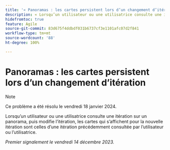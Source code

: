 ```yaml
---
title: '« Panoramas : les cartes persistent lors d’un changement d’itération »'
description: « Lorsqu’un utilisateur ou une utilisatrice consulte une itération sur un panorama, puis modifie l’itération, les cartes qui s’affichent pour la nouvelle itération sont celles d’une itération précédemment consultée par l’utilisateur ou l’utilisatrice."
hidefromtoc: true
feature: Agile
source-git-commit: 83d675f4ddbdf031b6737cf3e1101afc07d2f841
workflow-type: tm+mt
source-wordcount: '88'
ht-degree: 100%

---
```



# Panoramas : les cartes persistent lors d’un changement d’itération

>[!NOTE]
>
>Ce problème a été résolu le vendredi 18 janvier 2024.

Lorsqu’un utilisateur ou une utilisatrice consulte une itération sur un panorama, puis modifie l’itération, les cartes qui s’affichent pour la nouvelle itération sont celles d’une itération précédemment consultée par l’utilisateur ou l’utilisatrice.

_Premier signalement le vendredi 14 décembre 2023._
